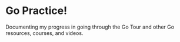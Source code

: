 # Go Practice!

Documenting my progress in going through the Go Tour and other Go resources, courses, and videos.
